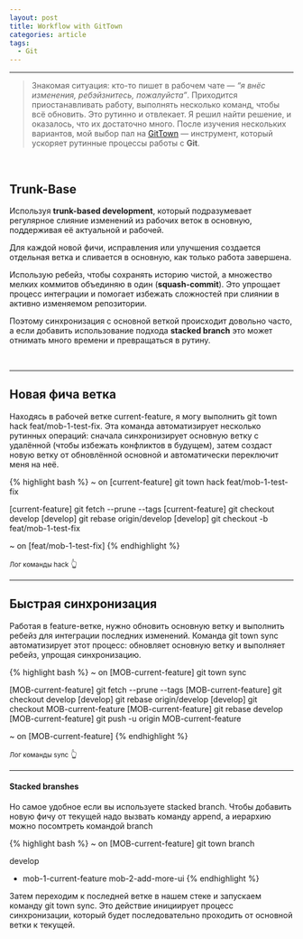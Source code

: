 ```yaml
---
layout: post
title: Workflow with GitTown
categories: article
tags:
  - Git
---
```


--- 

> Знакомая ситуация: кто-то пишет в рабочем чате — *“я внёс изменения, ребэйзнитесь, пожалуйста”*. Приходится приостанавливать работу, выполнять несколько команд, чтобы всё обновить. Это рутинно и отвлекает. Я решил найти решение, и оказалось, что их достаточно много. После изучения нескольких вариантов, мой выбор пал на [GitTown](https://www.git-town.com/) — инструмент, который ускоряет рутинные процессы работы с **Git**.

<br/>

## Trunk-Base

Используя **trunk-based development**, который подразумевает регулярное слияние изменений из рабочих веток в основную, поддерживая её актуальной и рабочей. 

<div class="spacer"></div>

Для каждой новой фичи, исправления или улучшения создается отдельная ветка и сливается в основную, как только работа завершена.

<div class="spacer"></div>

Использую ребейз, чтобы сохранять историю чистой, а множество мелких коммитов объединяю в один (**squash-commit**). Это упрощает процесс интеграции и помогает избежать сложностей при слиянии в активно изменяемом репозитории.

<div class="spacer"></div>

Поэтому cинхронизация с основной веткой происходит довольно часто, а если добавить использование подхода **stacked branch** это может отнимать много времени и превращаться в рутину.

<br/>

---

## Новая фича ветка

Находясь в рабочей ветке <span class="wordcode">current-feature</span>, я могу выполнить <span class="wordcode">git town hack feat/mob-1-test-fix</span>. Эта команда автоматизирует несколько рутинных операций: сначала синхронизирует основную ветку с удалённой (чтобы избежать конфликтов в будущем), затем создаст новую ветку от обновлённой основной и автоматически переключит меня на неё.

<div class="spacer"></div>

{% highlight bash %}
~ on [current-feature] git town hack feat/mob-1-test-fix

[current-feature] git fetch --prune --tags
[current-feature] git checkout develop
[develop] git rebase origin/develop
[develop] git checkout -b feat/mob-1-test-fix

~ on [feat/mob-1-test-fix]
{% endhighlight %}

<small>Лог команды <span class="wordcode">hack</span></small> 👆

<div class="spacer"></div> 

---

## Быстрая синхронизация

Работая в <span class="wordcode">feature-ветке</span>, нужно обновить основную ветку и выполнить ребейз для интеграции последних изменений. Команда <span class="wordcode">git town sync</span> автоматизирует этот процесс: обновляет основную ветку и выполняет ребейз, упрощая синхронизацию.

<div class="spacer"></div>

{% highlight bash %}
~ on [MOB-current-feature] git town sync

[MOB-current-feature] git fetch --prune --tags
[MOB-current-feature] git checkout develop
[develop] git rebase origin/develop
[develop] git checkout MOB-current-feature
[MOB-current-feature] git rebase develop
[MOB-current-feature] git push -u origin MOB-current-feature

~ on [MOB-current-feature]
{% endhighlight %}

<small>Лог команды <span class="wordcode">sync</span></small> 👆

<div class="spacer"></div> 

---

#### Stacked branshes

Но самое удобное если вы используете <span class="wordcode">stacked branch</span>. Чтобы добавить новую фичу от текущей надо вызвать команду <span class="wordcode">append</span>, а иерархию можно посомтреть командой <span class="wordcode">branch</span>

{% highlight bash %}
~ on [MOB-current-feature] git town branch

 develop
*  mob-1-current-feature
     mob-2-add-more-ui
{% endhighlight %}

Затем переходим к последней ветке в нашем стеке и запускаем команду <span class="wordcode">git town sync</span>. Это действие инициирует процесс синхронизации, который будет последовательно проходить от основной ветки к текущей.
